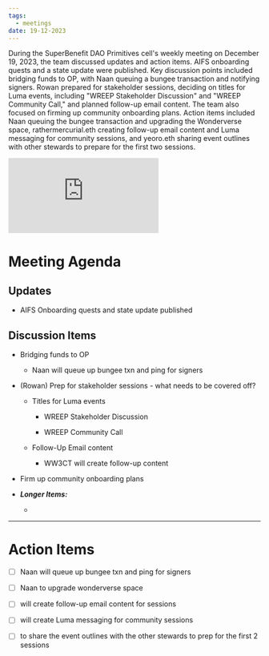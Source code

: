 ```yaml
---
tags:
  - meetings
date: 19-12-2023
---
```

During the SuperBenefit DAO Primitives cell's weekly meeting on December 19, 2023, the team discussed updates and action items. AIFS onboarding quests and a state update were published. Key discussion points included bridging funds to OP, with Naan queuing a bungee transaction and notifying signers. Rowan prepared for stakeholder sessions, deciding on titles for Luma events, including "WREEP Stakeholder Discussion" and "WREEP Community Call," and planned follow-up email content. The team also focused on firming up community onboarding plans. Action items included Naan queuing the bungee transaction and upgrading the Wonderverse space, rathermercurial.eth creating follow-up email content and Luma messaging for community sessions, and yeoro.eth sharing event outlines with other stewards to prepare for the first two sessions.

![DAO Primitives Weekly Meeting (12_19_23).md](https://cdn.charmverse.io/user-content/215aa41f-717d-493c-a04b-09eaa7ea95fa/cb4c6e51-417a-48d3-9433-b109b8c07a9e/DAO-Primitives-Weekly-Meeting-(12_19_23).md)
# Meeting Agenda

## Updates

- AIFS Onboarding quests and state update published

## Discussion Items

- Bridging funds to OP

  - Naan will queue up bungee txn and ping for signers

- (Rowan) Prep for stakeholder sessions - what needs to be covered off?

  - Titles for Luma events

    - WREEP Stakeholder Discussion

    - WREEP Community Call

  - Follow-Up Email content

    - WW3CT will create follow-up content

- Firm up community onboarding plans

- **_Longer Items:_**

  -  

---

# Action Items

- [ ] Naan will queue up bungee txn and ping for signers

- [ ] Naan to upgrade wonderverse space

- [ ]  will create follow-up email content for sessions

- [ ]  will create Luma messaging for community sessions

- [ ]  to share the event outlines with the other stewards to prep for the first 2 sessions